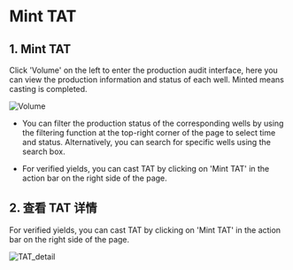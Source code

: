 # Mint TAT

## 1. Mint TAT

Click 'Volume' on the left to enter the production audit interface, here you can view the production information and status of each well. Minted means casting is completed.

![Volume](/img/docs/Volume.jpg)

- You can filter the production status of the corresponding wells by using the filtering function at the top-right corner of the page to select time and status. Alternatively, you can search for specific wells using the search box.

- For verified yields, you can cast TAT by clicking on 'Mint TAT' in the action bar on the right side of the page.

## 2. 查看 TAT 详情

For verified yields, you can cast TAT by clicking on 'Mint TAT' in the action bar on the right side of the page.

![TAT_detail](/img/docs/TAT_detail.png)
